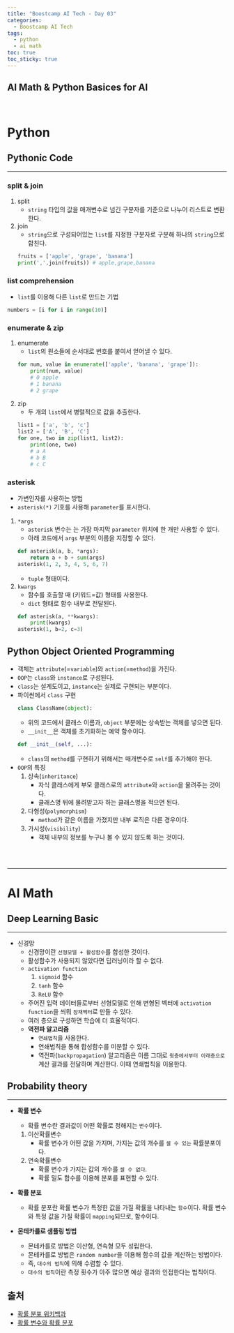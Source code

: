 ```yaml
---
title: "Boostcamp AI Tech - Day 03"
categories:
  - Boostcamp AI Tech
tags:
  - python
  - ai math
toc: true
toc_sticky: true
---
```


## AI Math & Python Basices for AI

<br>

# Python

## Pythonic Code
<hr>

### split & join
1. split
    - ```string``` 타입의 값을 매개변수로 넘긴 구분자를 기준으로 나누어 리스트로 변환한다.
2. join
    - ```string```으로 구성되어있는 ```list```를 지정한 구분자로 구분해 하나의 ```string```으로 합친다.
    ```python
    fruits = ['apple', 'grape', 'banana']
    print(','.join(fruits)) # apple,grape,banana
    ```

### list comprehension
- ```list```를 이용해 다른 ```list```로 만드는 기법
```python
numbers = [i for i in range(10)]
```

### enumerate & zip
1. enumerate
    - ```list```의 원소들에 순서대로 번호를 붙여서 얻어낼 수 있다.
    ```python
    for num, value in enumerate(['apple', 'banana', 'grape']):
        print(num, value) 
        # 0 apple
        # 1 banana
        # 2 grape
    ```
2. zip
    - 두 개의 ```list```에서 병렬적으로 값을 추출한다.
    ```python
    list1 = ['a', 'b', 'c']
    list2 = ['A', 'B', 'C']
    for one, two in zip(list1, list2):
        print(one, two)
        # a A
        # b B
        # c C
    ```
### asterisk
- 가변인자를 사용하는 방법
- ```asterisk(*)``` 기호를 사용해 ```parameter```를 표시한다.
1. ```*args```
    - ```asterisk``` 변수는 는 가장 마지막 ```parameter``` 위치에 한 개만 사용할 수 있다.
    - 아래 코드에서 ```args``` 부분의 이름을 지정할 수 있다.
    ```python
    def asterisk(a, b, *args):
        return a + b + sum(args)
    asterisk(1, 2, 3, 4, 5, 6, 7)
    ```
    - ```tuple``` 형태이다.
2. ```kwargs```
    - 함수를 호출할 때 (키워드=값) 형태를 사용한다.
    - ```dict``` 형태로 함수 내부로 전달된다.
    ```python
    def asterisk(a, **kwargs):
        print(kwargs)
    asterisk(1, b=2, c=3)
    ```

## Python Object Oriented Programming

- 객체는 ```attribute```(=```variable```)와 ```action```(=```method```)을 가진다. 
- ```OOP```는 ```class```와 ```instance```로 구성된다.
- ```class```는 설계도이고, ```instance```는 실제로 구현되는 부분이다.
- 파이썬에서 ```class``` 구현
    ```python
    class ClassName(object):
    ```
    - 위의 코드에서 클래스 이름과, ```object``` 부분에는 상속받는 객체를 넣으면 된다.
    - ```__init__```은 객체를 초기화하는 예약 함수이다.
    ```python
    def __init__(self, ...):
    ```
    - ```class```의 ```method```를 구현하기 위해서는 매개변수로 ```self```를 추가해야 한다.
- ```OOP```의 특징
    1. 상속(```inheritance```)
        - 자식 클래스에게 부모 클래스로의 ```attribute```와 ```action```을 물려주는 것이다.
        - 클래스명 뒤에 물려받고자 하는 클래스명을 적으면 된다.
    2. 다형성(```polymorphism```)
        - ```method```가 같은 이름을 가졌지만 내부 로직은 다른 경우이다.
    3. 가시성(```visibility```)
        - 객체 내부의 정보를 누구나 볼 수 있지 않도록 하는 것이다.


<br><br>
<hr>

# AI Math

## Deep Learning Basic
<hr>

- 신경망
    - 신경망이란 ```선형모델 + 활성함수```를 합성한 것이다. 
    - 활성함수가 사용되지 않았다면 딥러닝이라 할 수 없다.
    - ```activation function```
        1. ```sigmoid``` 함수
        2. ```tanh``` 함수
        3. ```ReLU``` 함수
    - 주어진 입력 데이터들로부터 선형모델로 인해 변형된 벡터에 ```activation function```을 씌워 ```잠재벡터```로 만들 수 있다.
    - 여러 층으로 구성하면 학습에 더 효율적이다.
    - **역전파 알고리즘**
        - ```연쇄법칙```을 사용한다.
        - 연쇄법칙을 통해 합성함수를 미분할 수 있다.
        - 역전파(```backpropagation```) 알고리즘은 이름 그대로 ```윗층에서부터 아래층으로``` 계산 결과를 전달하며 계산한다. 이때 연쇄법칙을 이용한다.

## Probability theory
<hr>

- **확률 변수**
    - 확률 변수란 결과값이 어떤 확률로 정해지는 ```변수```이다.
    1. 이산확률변수
        - 확률 변수가 어떤 값을 가지며, 가지는 값의 개수를 ```셀 수 있는``` 확률분포이다.
    2. 연속확률변수
        - 확률 변수가 가지는 값의 개수를 ```셀 수 없다```.
        - 확률 밀도 함수를 이용해 분포를 표현할 수 있다.
- **확률 분포**
    - 확률 분포란 확률 변수가 특정한 값을 가질 확률을 나타내는 ```함수```이다. 확률 변수와 특정 값을 가질 확률이 ```mapping```되므로, 함수이다.
    
- **몬테카를로 샘플링 방법**
    - 몬테카를로 방법은 이산형, 연속형 모두 성립한다.
    - 몬테카를로 방법은 ```random number```을 이용해 함수의 값을 계산하는 방법이다.
    - 즉, ```대수의 법칙```에 의해 수렴할 수 있다.
    - ```대수의 법칙```이란 측정 횟수가 아주 많으면 예상 결과와 인접한다는 법칙이다.


## 출처
- [확률 분포 위키백과](https://ko.wikipedia.org/wiki/%ED%99%95%EB%A5%A0_%EB%B6%84%ED%8F%AC)
- [확률 변수와 확률 분포](https://losskatsu.github.io/statistics/prob-distribution/#%EC%9D%B4%EC%82%B0%ED%99%95%EB%A5%A0%EB%B6%84%ED%8F%AC)